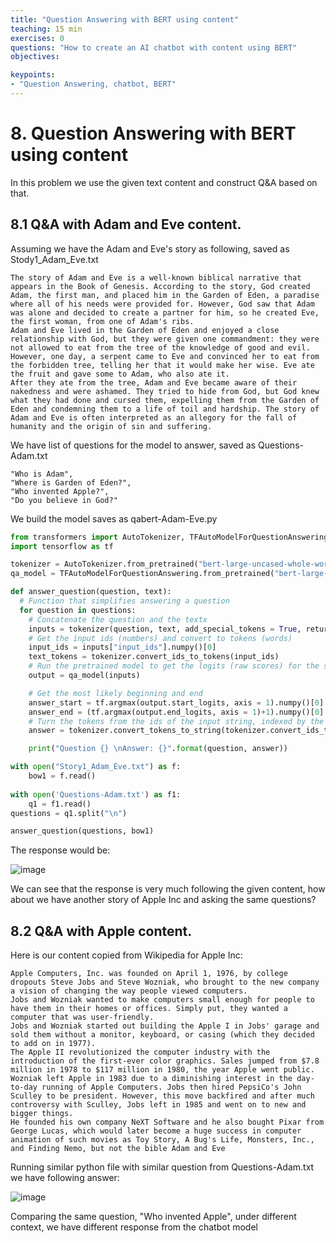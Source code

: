 ```yaml
---
title: "Question Answering with BERT using content"
teaching: 15 min
exercises: 0
questions: "How to create an AI chatbot with content using BERT"
objectives:

keypoints:
- "Question Answering, chatbot, BERT"
---
```


# 8. Question Answering with BERT using content

In this problem we use the given text content and construct Q&A based on that.

## 8.1 Q&A with Adam and Eve content.

Assuming we have the Adam and Eve's story as following, saved as Stody1_Adam_Eve.txt

```
The story of Adam and Eve is a well-known biblical narrative that appears in the Book of Genesis. According to the story, God created Adam, the first man, and placed him in the Garden of Eden, a paradise where all of his needs were provided for. However, God saw that Adam was alone and decided to create a partner for him, so he created Eve, the first woman, from one of Adam's ribs.
Adam and Eve lived in the Garden of Eden and enjoyed a close relationship with God, but they were given one commandment: they were not allowed to eat from the tree of the knowledge of good and evil. However, one day, a serpent came to Eve and convinced her to eat from the forbidden tree, telling her that it would make her wise. Eve ate the fruit and gave some to Adam, who also ate it.
After they ate from the tree, Adam and Eve became aware of their nakedness and were ashamed. They tried to hide from God, but God knew what they had done and cursed them, expelling them from the Garden of Eden and condemning them to a life of toil and hardship. The story of Adam and Eve is often interpreted as an allegory for the fall of humanity and the origin of sin and suffering.
```

We have list of questions for the model to answer, saved as Questions-Adam.txt

```
"Who is Adam",
"Where is Garden of Eden?",
"Who invented Apple?",
"Do you believe in God?"
```

We build the model saves as qabert-Adam-Eve.py

```python
from transformers import AutoTokenizer, TFAutoModelForQuestionAnswering
import tensorflow as tf

tokenizer = AutoTokenizer.from_pretrained("bert-large-uncased-whole-word-masking-finetuned-squad")
qa_model = TFAutoModelForQuestionAnswering.from_pretrained("bert-large-uncased-whole-word-masking-finetuned-squad")

def answer_question(question, text):
  # Function that simplifies answering a question
  for question in questions:
    # Concatenate the question and the textx
    inputs = tokenizer(question, text, add_special_tokens = True, return_tensors = 'tf')
    # Get the input ids (numbers) and convert to tokens (words)
    input_ids = inputs["input_ids"].numpy()[0]
    text_tokens = tokenizer.convert_ids_to_tokens(input_ids)
    # Run the pretrained model to get the logits (raw scores) for the scores
    output = qa_model(inputs)

    # Get the most likely beginning and end
    answer_start = tf.argmax(output.start_logits, axis = 1).numpy()[0]
    answer_end = (tf.argmax(output.end_logits, axis = 1)+1).numpy()[0]
    # Turn the tokens from the ids of the input string, indexed by the start and end tokens back into a string
    answer = tokenizer.convert_tokens_to_string(tokenizer.convert_ids_to_tokens(input_ids[answer_start:answer_end]))

    print("Question {} \nAnswer: {}".format(question, answer))

with open("Story1_Adam_Eve.txt") as f:
    bow1 = f.read()
    
with open('Questions-Adam.txt') as f1:
    q1 = f1.read()
questions = q1.split("\n")    

answer_question(questions, bow1)
```

The response would be:

![image](https://user-images.githubusercontent.com/43855029/222826253-256bbc05-a543-4279-b706-e1bf235cfaf1.png)

We can see that the response is very much following the given content, how about we have another story of Apple Inc  and asking the same questions?

## 8.2 Q&A with Apple content.

Here is our content copied from Wikipedia for Apple Inc:

```
Apple Computers, Inc. was founded on April 1, 1976, by college dropouts Steve Jobs and Steve Wozniak, who brought to the new company a vision of changing the way people viewed computers.
Jobs and Wozniak wanted to make computers small enough for people to have them in their homes or offices. Simply put, they wanted a computer that was user-friendly.
Jobs and Wozniak started out building the Apple I in Jobs' garage and sold them without a monitor, keyboard, or casing (which they decided to add on in 1977). 
The Apple II revolutionized the computer industry with the introduction of the first-ever color graphics. Sales jumped from $7.8 million in 1978 to $117 million in 1980, the year Apple went public.
Wozniak left Apple in 1983 due to a diminishing interest in the day-to-day running of Apple Computers. Jobs then hired PepsiCo's John Sculley to be president. However, this move backfired and after much controversy with Sculley, Jobs left in 1985 and went on to new and bigger things.
He founded his own company NeXT Software and he also bought Pixar from George Lucas, which would later become a huge success in computer animation of such movies as Toy Story, A Bug's Life, Monsters, Inc., and Finding Nemo, but not the bible Adam and Eve
```

Running similar python file with similar question from Questions-Adam.txt we have following answer:

![image](https://user-images.githubusercontent.com/43855029/222826679-d2f174de-7114-449a-8c8f-3b20e4639a87.png)

Comparing the same question, "Who invented Apple", under different context, we have different response from the chatbot model
